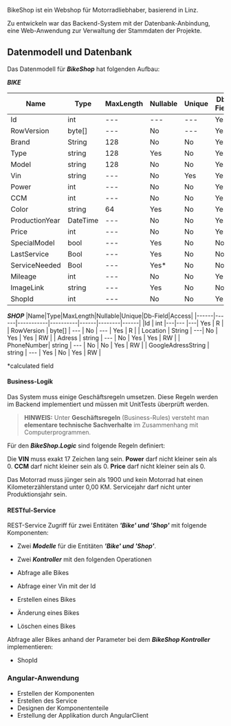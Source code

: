 



BikeShop ist ein Webshop für Motorradliebhaber, basierend in Linz.


Zu entwickeln war das Backend-System mit der Datenbank-Anbindung, eine Web-Anwendung zur Verwaltung der Stammdaten der Projekte.



## Datenmodell und Datenbank

Das Datenmodell für ***BikeShop*** hat folgenden Aufbau:


***BIKE***

|Name|Type|MaxLength|Nullable|Unique|Db-Field|Access|
|------|------|-----------|----------|------|--------|------|
|Id | int |---|---  |---|  Yes | R |
 | RowVersion | byte[] | --- | No | --- |  Yes | R |
 | Brand | String | 128 | No |  No | Yes | RW |
  | Type | string | 128 | Yes | No | Yes | RW |
  | Model | string | 128 | No | No | Yes | RW |
  | Vin | string | --- | No | Yes | Yes | RW |
  | Power | int | --- | No | No | Yes | RW |
  | CCM | int | --- | No | No | Yes | RW |
  | Color | string | 64 | Yes | No | Yes | RW |
  | ProductionYear | DateTime | --- | No | No | Yes | RW |
  | Price | int | --- | No | No | Yes | RW |
  | SpecialModel | bool | --- | Yes | No | No | RW |
  | LastService | Bool | --- | Yes | No | No | RW |
  | ServiceNeeded | Bool | --- | Yes* | No | No | RW |
  | Mileage | int | --- | No | No | Yes | RW |
 | ImageLink | string | --- | Yes | No | No | RW |
  | ShopId | int | --- | No | No | Yes | RW |


***SHOP***
|Name|Type|MaxLength|Nullable|Unique|Db-Field|Access|
|------|------|-----------|----------|------|--------|------|
|Id | int |---|---  |---|  Yes | R |
 | RowVersion | byte[] | --- | No | --- |  Yes | R |
 | Location | String | ---| No |  Yes | Yes | RW |
  | Adress | string | --- | No | Yes | Yes | RW |
  | PhoneNumber| string | --- | No | No | Yes | RW |
  | GoogleAdressString | string | --- | Yes | No | Yes | RW |


*calculated field


#### Business-Logik

Das System muss einige Geschäftsregeln umsetzen. Diese Regeln werden im Backend implementiert und müssen mit UnitTests überprüft werden.

> **HINWEIS:** Unter **Geschäftsregeln** (Business-Rules) versteht man **elementare technische Sachverhalte** im Zusammenhang mit Computerprogrammen.

Für den ***BikeShop.Logic*** sind folgende Regeln definiert:

Die **VIN** muss exakt 17 Zeichen lang sein.
**Power** darf nicht kleiner sein als 0.
**CCM** darf nicht kleiner sein als 0.
**Price** darf nicht kleiner sein als 0.

Das Motorrad muss jünger sein als 1900 und kein Motorrad hat einen Kilometerzählerstand unter 0,00 KM. Servicejahr darf nicht unter Produktionsjahr sein.


#### RESTful-Service

REST-Service Zugriff für zwei Entitäten ***'Bike' und 'Shop'*** mit folgende Komponenten:

- Zwei ***Modelle*** für die Entitäten ***'Bike' und 'Shop'***.

- Zwei ***Kontroller*** mit den folgenden Operationen

- Abfrage alle Bikes

- Abfrage einer Vin mit der Id

- Erstellen eines Bikes

- Änderung eines Bikes

- Löschen eines Bikes

 Abfrage aller Bikes anhand der Parameter bei dem ***BikeShop Kontroller*** implementieren:

- ShopId

### Angular-Anwendung


- Erstellen der Komponenten
- Erstellen des Service
- Designen der Komponententeile
- Erstellung der Applikation durch AngularClient


